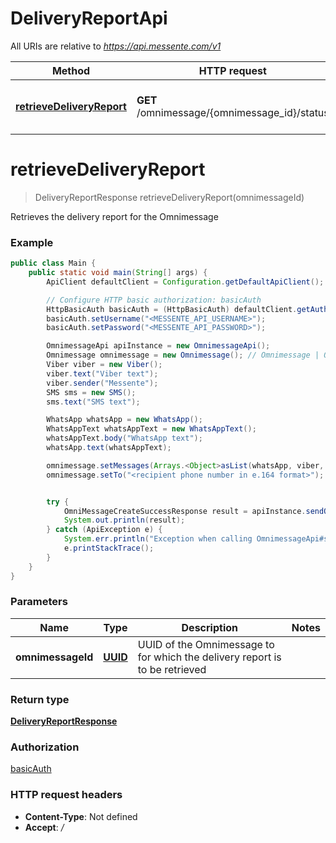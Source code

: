 # DeliveryReportApi

All URIs are relative to *https://api.messente.com/v1*

Method | HTTP request | Description
------------- | ------------- | -------------
[**retrieveDeliveryReport**](DeliveryReportApi.md#retrieveDeliveryReport) | **GET** /omnimessage/{omnimessage_id}/status | Retrieves the delivery report for the Omnimessage


<a name="retrieveDeliveryReport"></a>
# **retrieveDeliveryReport**
> DeliveryReportResponse retrieveDeliveryReport(omnimessageId)

Retrieves the delivery report for the Omnimessage

### Example
```java
public class Main {
    public static void main(String[] args) {
        ApiClient defaultClient = Configuration.getDefaultApiClient();

        // Configure HTTP basic authorization: basicAuth
        HttpBasicAuth basicAuth = (HttpBasicAuth) defaultClient.getAuthentication("basicAuth");
        basicAuth.setUsername("<MESSENTE_API_USERNAME>");
        basicAuth.setPassword("<MESSENTE_API_PASSWORD>");

        OmnimessageApi apiInstance = new OmnimessageApi();
        Omnimessage omnimessage = new Omnimessage(); // Omnimessage | Omnimessage to be sent
        Viber viber = new Viber();
        viber.text("Viber text");
        viber.sender("Messente");
        SMS sms = new SMS();
        sms.text("SMS text");

        WhatsApp whatsApp = new WhatsApp();
        WhatsAppText whatsAppText = new WhatsAppText();
        whatsAppText.body("WhatsApp text");
        whatsApp.text(whatsAppText);

        omnimessage.setMessages(Arrays.<Object>asList(whatsApp, viber, sms));
        omnimessage.setTo("<recipient phone number in e.164 format>");


        try {
            OmniMessageCreateSuccessResponse result = apiInstance.sendOmnimessage(omnimessage);
            System.out.println(result);
        } catch (ApiException e) {
            System.err.println("Exception when calling OmnimessageApi#sendOmnimessage");
            e.printStackTrace();
        }
    }
}

```

### Parameters

Name | Type | Description  | Notes
------------- | ------------- | ------------- | -------------
 **omnimessageId** | [**UUID**](.md)| UUID of the Omnimessage to for which the delivery report is to be retrieved |

### Return type

[**DeliveryReportResponse**](DeliveryReportResponse.md)

### Authorization

[basicAuth](../README.md#basicAuth)

### HTTP request headers

 - **Content-Type**: Not defined
 - **Accept**: */*

